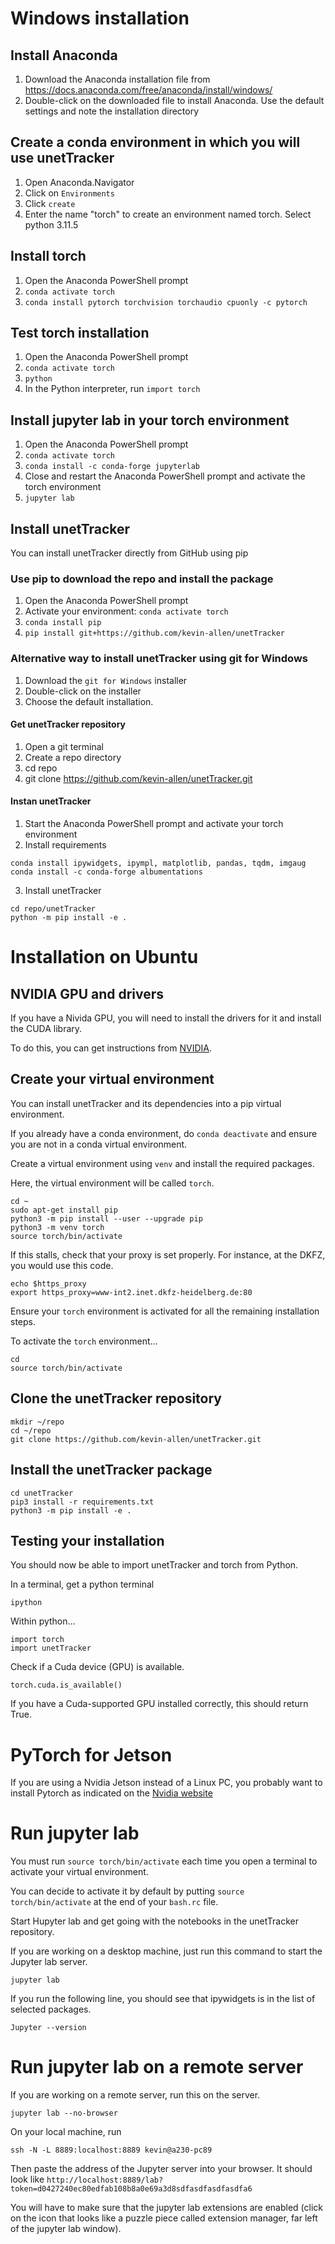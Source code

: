# Windows installation

## Install Anaconda

1. Download the Anaconda installation file from https://docs.anaconda.com/free/anaconda/install/windows/
2. Double-click on the downloaded file to install Anaconda. Use the default settings and note the installation directory

## Create a conda environment in which you will use unetTracker

1. Open Anaconda.Navigator
2. Click on `Environments`
3. Click `create`
4. Enter the name "torch" to create an environment named torch. Select python 3.11.5

## Install torch

1. Open the Anaconda PowerShell prompt
2. `conda activate torch`
3. `conda install pytorch torchvision torchaudio cpuonly -c pytorch`

## Test torch installation
1. Open the Anaconda PowerShell prompt
2. `conda activate torch`
3. `python`
4. In the Python interpreter, run `import torch`

## Install jupyter lab in your torch environment
1. Open the Anaconda PowerShell prompt
2. `conda activate torch`
3. `conda install -c conda-forge jupyterlab`
4. Close and restart the Anaconda PowerShell prompt and activate the torch environment
5. `jupyter lab`

## Install unetTracker

You can install unetTracker directly from GitHub using pip

### Use pip to download the repo and install the package
1. Open the Anaconda PowerShell prompt
2. Activate your environment: `conda activate torch`
3. `conda install pip`
4. `pip install git+https://github.com/kevin-allen/unetTracker`


### Alternative way to install unetTracker using git for Windows

1. Download the `git for Windows` installer
2. Double-click on the installer
3. Choose the default installation.

#### Get unetTracker repository

1. Open a git terminal
2. Create a repo directory
3. cd repo
4. git clone https://github.com/kevin-allen/unetTracker.git


#### Instan unetTracker

1. Start the Anaconda PowerShell prompt and activate your torch environment
2. Install requirements
```
conda install ipywidgets, ipympl, matplotlib, pandas, tqdm, imgaug
conda install -c conda-forge albumentations
```
3. Install unetTracker
```
cd repo/unetTracker
python -m pip install -e .
```



# Installation on Ubuntu


## NVIDIA GPU and drivers

If you have a Nivida GPU, you will need to install the drivers for it and install the CUDA library.

To do this, you can get instructions from [NVIDIA](https://docs.nvidia.com/datacenter/tesla/tesla-installation-notes/index.html).

## Create your virtual environment

You can install unetTracker and its dependencies into a pip virtual environment. 

If you already have a conda environment, do `conda deactivate` and ensure you are not in a conda virtual environment.

Create a virtual environment using `venv` and install the required packages.

Here, the virtual environment will be called `torch`.

```
cd ~
sudo apt-get install pip
python3 -m pip install --user --upgrade pip
python3 -m venv torch
source torch/bin/activate
```

If this stalls, check that your proxy is set properly. For instance, at the DKFZ, you would use this code.

```
echo $https_proxy
export https_proxy=www-int2.inet.dkfz-heidelberg.de:80
```

Ensure your `torch` environment is activated for all the remaining installation steps.

To activate the `torch` environment...
```
cd 
source torch/bin/activate
```

## Clone the unetTracker repository

```
mkdir ~/repo
cd ~/repo
git clone https://github.com/kevin-allen/unetTracker.git
```

## Install the unetTracker package

```
cd unetTracker
pip3 install -r requirements.txt 
python3 -m pip install -e .
```

## Testing your installation

You should now be able to import unetTracker and torch from Python.

In a terminal, get a python terminal
```
ipython
```

Within python...

```
import torch
import unetTracker
```

Check if a Cuda device (GPU) is available.

```
torch.cuda.is_available()
```

If you have a Cuda-supported GPU installed correctly, this should return True.


# PyTorch for Jetson

If you are using a Nvidia Jetson instead of a Linux PC, you probably want to install Pytorch as indicated on the [Nvidia website](https://forums.developer.nvidia.com/t/pytorch-for-jetson/72048)


# Run jupyter lab


You must run `source torch/bin/activate` each time you open a terminal to activate your virtual environment. 

You can decide to activate it by default by putting `source torch/bin/activate` at the end of your `bash.rc` file.

Start Hupyter lab and get going with the notebooks in the unetTracker repository.

If you are working on a desktop machine, just run this command to start the Jupyter lab server.

```
jupyter lab
```

If you run the following line, you should see that ipywidgets is in the list of selected packages.

```
Jupyter --version
```



# Run jupyter lab on a remote server

If you are working on a remote server, run this on the server.

```
jupyter lab --no-browser
```

On your local machine, run

```
ssh -N -L 8889:localhost:8889 kevin@a230-pc89
```

Then paste the address of the Jupyter server into your browser. It should look like `http://localhost:8889/lab?token=d0427240ec80edfab108b8a0e69a3d8sdfasdfasdfasdfa6`


You will have to make sure that the jupyter lab extensions are enabled (click on the icon that looks like a puzzle piece called extension manager, far left of the jupyter lab window).

